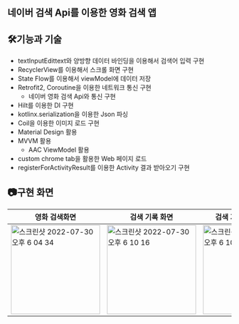 ## 네이버 검색 Api를 이용한 영화 검색 앱

## 🛠기능과 기술

- textInputEdittext와 양방향 데이터 바인딩을 이용해서 검색어 입력 구현 
- RecyclerView를 이용해서 스크롤 화면 구현
- State Flow를 이용해서 viewModel에 데이터 저장
- Retrofit2, Coroutine을 이용한 네트워크 통신 구현
  - 네이버 영화 검색 Api와 통신 구현
- Hilt를 이용한 DI 구현
- kotlinx.serialization을 이용한 Json 파싱
- Coil을 이용한 이미지 로드 구현
- Material Design 활용
- MVVM 활용
  - AAC ViewModel 활용
- custom chrome tab을 활용한 Web 페이지 로드
- registerForActivityResult를 이용한 Activity 결과 받아오기 구현




## 📷구현 화면
| 영화 검색화면 | 검색 기록 화면 | 검색 기록 클릭시 검색 | 검색 기록 클릭시 이동화면|
|--------|--------|--------|--------|
| <img width="200" alt="스크린샷 2022-07-30 오후 6 04 34" src="https://user-images.githubusercontent.com/79190824/181903440-473f8061-0425-40d0-9f74-ff0b8c52b6f3.png"> | <img width="200" alt="스크린샷 2022-07-30 오후 6 10 16" src="https://user-images.githubusercontent.com/79190824/181903663-04a987a6-a49a-4d84-af7e-884cb841bb7a.png"> | <img width="200" alt="스크린샷 2022-07-30 오후 6 10 51" src="https://user-images.githubusercontent.com/79190824/181903681-5ca592cd-3b4f-4745-b097-4f0aacb998d5.png"> | <img width="200" alt="스크린샷 2022-07-30 오후 6 13 43" src="https://user-images.githubusercontent.com/79190824/181903799-d9d106c3-6ef2-464b-89cf-7c6e1163f6b9.png"> |

